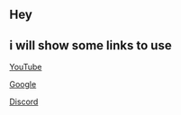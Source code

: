 Hey
----------------------------------------
i will show some links to use
----------------------------------------
[YouTube](https://youtube.com)

[Google](https://google.com)

[Discord](https://discord.com)

